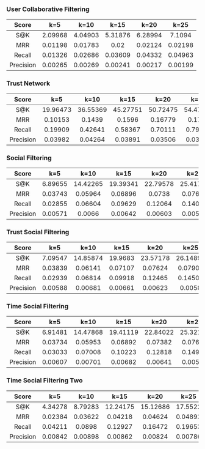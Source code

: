 ### User Collaborative Filtering

|Score|k=5|k=10|k=15|k=20|k=25|
|:-:|:-:|:-:|:-:|:-:|:-:|
|S@K|2.09968|4.04903|5.31876|6.28994|7.1094|
|MRR|0.01198|0.01783|0.02|0.02124|0.02198|
|Recall|0.01326|0.02686|0.03609|0.04332|0.04963|
|Precision|0.00265|0.00269|0.00241|0.00217|0.00199|

### Trust Network

|Score|k=5|k=10|k=15|k=20|k=25|
|:-:|:-:|:-:|:-:|:-:|:-:|
|S@K|19.96473|36.55369|45.27751|50.72475|54.47236|
|MRR|0.10153|0.1439|0.1596|0.16779|0.1726|
|Recall|0.19909|0.42641|0.58367|0.70111|0.79708|
|Precision|0.03982|0.04264|0.03891|0.03506|0.03188|

### Social Filtering

|Score|k=5|k=10|k=15|k=20|k=25|
|:-:|:-:|:-:|:-:|:-:|:-:|
|S@K|6.89655|14.42265|19.39341|22.79578|25.41778|
|MRR|0.03743|0.05964|0.06896|0.0738|0.07657|
|Recall|0.02855|0.06604|0.09629|0.12064|0.14096|
|Precision|0.00571|0.0066|0.00642|0.00603|0.00564|

### Trust Social Filtering

|Score|k=5|k=10|k=15|k=20|k=25|
|:-:|:-:|:-:|:-:|:-:|:-:|
|S@K|7.09547|14.85874|19.9683|23.57178|26.14897|
|MRR|0.03839|0.06141|0.07107|0.07624|0.07908|
|Recall|0.02939|0.06814|0.09918|0.12465|0.14502|
|Precision|0.00588|0.00681|0.00661|0.00623|0.0058|

### Time Social Filtering

|Score|k=5|k=10|k=15|k=20|k=25|
|:-:|:-:|:-:|:-:|:-:|:-:|
|S@K|6.91481|14.47868|19.41119|22.84022|25.32195|
|MRR|0.03734|0.05953|0.06892|0.07382|0.07651|
|Recall|0.03033|0.07008|0.10223|0.12818|0.14947|
|Precision|0.00607|0.00701|0.00682|0.00641|0.00598|

### Time Social Filtering Two

|Score|k=5|k=10|k=15|k=20|k=25|
|:-:|:-:|:-:|:-:|:-:|:-:|
|S@K|4.34278|8.79283|12.24175|15.12686|17.5522|
|MRR|0.02384|0.03622|0.04218|0.04624|0.04893|
|Recall|0.04211|0.0898|0.12927|0.16472|0.19653|
|Precision|0.00842|0.00898|0.00862|0.00824|0.00786|

